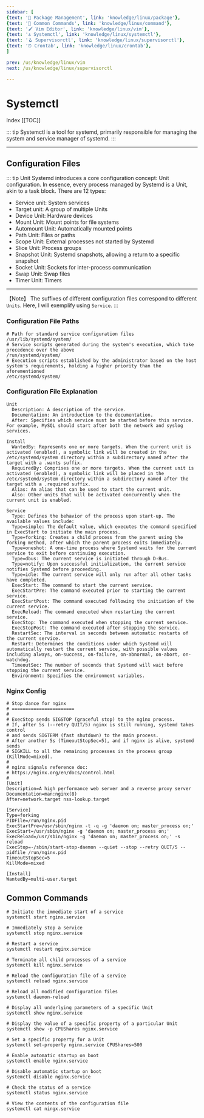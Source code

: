 ```yaml
---
sidebar: [
{text: '🔧 Package Management', link: 'knowledge/linux/package'},
{text: '🌈 Common Commands', link: 'knowledge/linux/command'},
{text: '🖌 Vim Editor', link: 'knowledge/linux/vim'},
{text: '⚓️ Systemctl', link: 'knowledge/linux/systemctl'},
{text: '🪝 Supervisorctl', link: 'knowledge/linux/supervisorctl'},
{text: '⏰ Crontab', link: 'knowledge/linux/crontab'},
]

prev: /us/knowledge/linux/vim
next: /us/knowledge/linux/supervisorctl

---
```


# Systemctl

Index
[[TOC]]

::: tip Systemctl is a tool for systemd, primarily responsible for managing the system and service manager of systemd.
:::

---

## Configuration Files

::: tip Unit
Systemd introduces a core configuration concept: Unit configuration. In essence, every process managed by Systemd is a Unit, akin to a task block. There are 12 types:

- Service unit: System services
- Target unit: A group of multiple Units
- Device Unit: Hardware devices
- Mount Unit: Mount points for file systems
- Automount Unit: Automatically mounted points
- Path Unit: Files or paths
- Scope Unit: External processes not started by Systemd
- Slice Unit: Process groups
- Snapshot Unit: Systemd snapshots, allowing a return to a specific snapshot
- Socket Unit: Sockets for inter-process communication
- Swap Unit: Swap files
- Timer Unit: Timers

---

【Note】
The suffixes of different configuration files correspond to different `Units`. Here, I will exemplify using `Service`.
:::

### Configuration File Paths

```shell:no-line-numbers
# Path for standard service configuration files
/usr/lib/systemd/system/
# Service scripts generated during the system's execution, which take precedence over the above
/run/systemd/system/
# Execution scripts established by the administrator based on the host system's requirements, holding a higher priority than the aforementioned
/etc/systemd/system/

```

### Configuration File Explanation


```text:no-line-numbers
Unit
  Description: A description of the service.
  Documentation: An introduction to the documentation.
  After: Specifies which service must be started before this service. For example, MySQL should start after both the network and syslog services.

Install
  WantedBy: Represents one or more targets. When the current unit is activated (enabled), a symbolic link will be created in the /etc/systemd/system directory within a subdirectory named after the target with a .wants suffix.
  RequiredBy: Comprises one or more targets. When the current unit is activated (enabled), a symbolic link will be placed in the /etc/systemd/system directory within a subdirectory named after the target with a .required suffix.
  Alias: An alias that can be used to start the current unit.
  Also: Other units that will be activated concurrently when the current unit is enabled.

Service
  Type: Defines the behavior of the process upon start-up. The available values include:
  Type=simple: The default value, which executes the command specified in ExecStart to initiate the main process.
  Type=forking: Creates a child process from the parent using the forking method, after which the parent process exits immediately.
  Type=oneshot: A one-time process where Systemd waits for the current service to exit before continuing execution.
  Type=dbus: The current service is initiated through D-Bus.
  Type=notify: Upon successful initialization, the current service notifies Systemd before proceeding.
  Type=idle: The current service will only run after all other tasks have completed.
  ExecStart: The command to start the current service.
  ExecStartPre: The command executed prior to starting the current service.
  ExecStartPost: The command executed following the initiation of the current service.
  ExecReload: The command executed when restarting the current service.
  ExecStop: The command executed when stopping the current service.
  ExecStopPost: The command executed after stopping the service.
  RestartSec: The interval in seconds between automatic restarts of the current service.
  Restart: Determines the conditions under which Systemd will automatically restart the current service, with possible values including always, on-success, on-failure, on-abnormal, on-abort, on-watchdog.
  TimeoutSec: The number of seconds that Systemd will wait before stopping the current service.
  Environment: Specifies the environment variables.

```

### Nginx Config

```ini:no-line-numbers
# Stop dance for nginx
# =======================
#
# ExecStop sends SIGSTOP (graceful stop) to the nginx process.
# If, after 5s (--retry QUIT/5) nginx is still running, systemd takes control
# and sends SIGTERM (fast shutdown) to the main process.
# After another 5s (TimeoutStopSec=5), and if nginx is alive, systemd sends
# SIGKILL to all the remaining processes in the process group (KillMode=mixed).
#
# nginx signals reference doc:
# https://nginx.org/en/docs/control.html
#
[Unit]
Description=A high performance web server and a reverse proxy server
Documentation=man:nginx(8)
After=network.target nss-lookup.target

[Service]
Type=forking
PIDFile=/run/nginx.pid
ExecStartPre=/usr/sbin/nginx -t -q -g 'daemon on; master_process on;'
ExecStart=/usr/sbin/nginx -g 'daemon on; master_process on;'
ExecReload=/usr/sbin/nginx -g 'daemon on; master_process on;' -s reload
ExecStop=-/sbin/start-stop-daemon --quiet --stop --retry QUIT/5 --pidfile /run/nginx.pid
TimeoutStopSec=5
KillMode=mixed

[Install]
WantedBy=multi-user.target
```

## Common Commands

```shell:no-line-numbers
# Initiate the immediate start of a service
systemctl start nginx.service

# Immediately stop a service
systemctl stop nginx.service

# Restart a service
systemctl restart nginx.service

# Terminate all child processes of a service
systemctl kill nginx.service

# Reload the configuration file of a service
systemctl reload nginx.service

# Reload all modified configuration files
systemctl daemon-reload

# Display all underlying parameters of a specific Unit
systemctl show nginx.service

# Display the value of a specific property of a particular Unit
systemctl show -p CPUShares nginx.service

# Set a specific property for a Unit
systemctl set-property nginx.service CPUShares=500

# Enable automatic startup on boot
systemctl enable nginx.service

# Disable automatic startup on boot
systemctl disable nginx.service

# Check the status of a service
systemctl status nginx.service

# View the contents of the configuration file
systemctl cat ningx.service

```